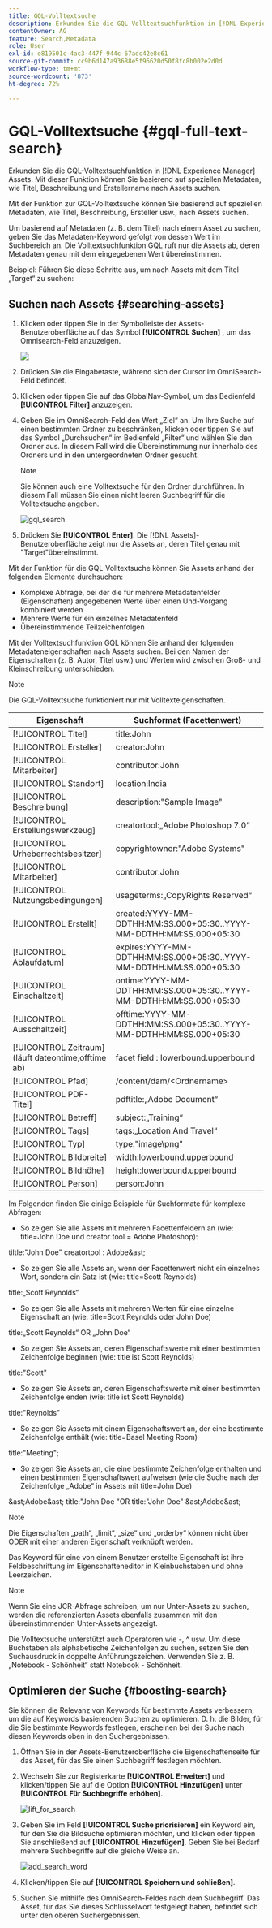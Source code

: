 ```yaml
---
title: GQL-Volltextsuche
description: Erkunden Sie die GQL-Volltextsuchfunktion in [!DNL Experience Manager] Assets. Mit dieser Funktion können Sie basierend auf speziellen Metadaten, wie Titel, Beschreibung und Erstellername nach Assets suchen.
contentOwner: AG
feature: Search,Metadata
role: User
exl-id: e819501c-4ac3-447f-944c-67adc42e8c61
source-git-commit: cc9b6d147a93688e5f96620d50f8fc8b002e2d0d
workflow-type: tm+mt
source-wordcount: '873'
ht-degree: 72%

---
```


# GQL-Volltextsuche {#gql-full-text-search}

Erkunden Sie die GQL-Volltextsuchfunktion in [!DNL Experience Manager] Assets. Mit dieser Funktion können Sie basierend auf speziellen Metadaten, wie Titel, Beschreibung und Erstellername nach Assets suchen.

Mit der Funktion zur GQL-Volltextsuche können Sie basierend auf speziellen Metadaten, wie Titel, Beschreibung, Ersteller usw., nach Assets suchen.

Um basierend auf Metadaten (z. B. dem Titel) nach einem Asset zu suchen, geben Sie das Metadaten-Keyword gefolgt von dessen Wert im Suchbereich an. Die Volltextsuchfunktion GQL ruft nur die Assets ab, deren Metadaten genau mit dem eingegebenen Wert übereinstimmen.

Beispiel: Führen Sie diese Schritte aus, um nach Assets mit dem Titel „Target“ zu suchen:

## Suchen nach Assets {#searching-assets}

1. Klicken oder tippen Sie in der Symbolleiste der Assets-Benutzeroberfläche auf das Symbol **[!UICONTROL Suchen]** , um das Omnisearch-Feld anzuzeigen.

   ![](assets/do-not-localize/chlimage_1.png)

1. Drücken Sie die Eingabetaste, während sich der Cursor im OmniSearch-Feld befindet.
1. Klicken oder tippen Sie auf das GlobalNav-Symbol, um das Bedienfeld **[!UICONTROL Filter]** anzuzeigen.
1. Geben Sie im OmniSearch-Feld den Wert „Ziel“ an. Um Ihre Suche auf einen bestimmten Ordner zu beschränken, klicken oder tippen Sie auf das Symbol „Durchsuchen“ im Bedienfeld „Filter“ und wählen Sie den Ordner aus. In diesem Fall wird die Übereinstimmung nur innerhalb des Ordners und in den untergeordneten Ordner gesucht.

   >[!NOTE]
   >
   >Sie können auch eine Volltextsuche für den Ordner durchführen. In diesem Fall müssen Sie einen nicht leeren Suchbegriff für die Volltextsuche angeben.

   ![gql_search](assets/gql_search.png)

1. Drücken Sie **[!UICONTROL Enter]**. Die [!DNL Assets]-Benutzeroberfläche zeigt nur die Assets an, deren Titel genau mit &quot;Target&quot;übereinstimmt.

Mit der Funktion für die GQL-Volltextsuche können Sie Assets anhand der folgenden Elemente durchsuchen:

* Komplexe Abfrage, bei der die für mehrere Metadatenfelder (Eigenschaften) angegebenen Werte über einen Und-Vorgang kombiniert werden
* Mehrere Werte für ein einzelnes Metadatenfeld
* Übereinstimmende Teilzeichenfolgen

Mit der Volltextsuchfunktion GQL können Sie anhand der folgenden Metadateneigenschaften nach Assets suchen. Bei den Namen der Eigenschaften (z. B. Autor, Titel usw.) und Werten wird zwischen Groß- und Kleinschreibung unterschieden.

>[!NOTE]
>
>Die GQL-Volltextsuche funktioniert nur mit Volltexteigenschaften.

| Eigenschaft | Suchformat (Facettenwert) |
|---|---|
| [!UICONTROL Titel] | title:John |
| [!UICONTROL Ersteller] | creator:John |
| [!UICONTROL Mitarbeiter] | contributor:John |
| [!UICONTROL Standort] | location:India |
| [!UICONTROL Beschreibung] | description:&quot;Sample Image&quot; |
| [!UICONTROL Erstellungswerkzeug] | creatortool:„Adobe Photoshop 7.0“ |
| [!UICONTROL Urheberrechtsbesitzer] | copyrightowner:&quot;Adobe Systems&quot; |
| [!UICONTROL Mitarbeiter] | contributor:John |
| [!UICONTROL Nutzungsbedingungen] | usageterms:„CopyRights Reserved“ |
| [!UICONTROL Erstellt] | created:YYYY-MM-DDTHH:MM:SS.000+05:30..YYYY-MM-DDTHH:MM:SS.000+05:30 |
| [!UICONTROL Ablaufdatum] | expires:YYYY-MM-DDTHH:MM:SS.000+05:30..YYYY-MM-DDTHH:MM:SS.000+05:30 |
| [!UICONTROL Einschaltzeit] | ontime:YYYY-MM-DDTHH:MM:SS.000+05:30..YYYY-MM-DDTHH:MM:SS.000+05:30 |
| [!UICONTROL Ausschaltzeit] | offtime:YYYY-MM-DDTHH:MM:SS.000+05:30..YYYY-MM-DDTHH:MM:SS.000+05:30 |
| [!UICONTROL Zeitraum]  (läuft dateontime,offtime ab) | facet field : lowerbound.upperbound |
| [!UICONTROL Pfad] | /content/dam/&lt;Ordnername> |
| [!UICONTROL PDF-Titel] | pdftitle:„Adobe Document“ |
| [!UICONTROL Betreff] | subject:„Training“ |
| [!UICONTROL Tags] | tags:„Location And Travel“ |
| [!UICONTROL Typ] | type:&quot;image\png&quot; |
| [!UICONTROL Bildbreite] | width:lowerbound.upperbound |
| [!UICONTROL Bildhöhe] | height:lowerbound.upperbound |
| [!UICONTROL Person] | person:John |

Im Folgenden finden Sie einige Beispiele für Suchformate für komplexe Abfragen:

* So zeigen Sie alle Assets mit mehreren Facettenfeldern an (wie: title=John Doe und creator tool = Adobe Photoshop):

tiltle:&quot;John Doe&quot; creatortool : Adobe&amp;ast;

* So zeigen Sie alle Assets an, wenn der Facettenwert nicht ein einzelnes Wort, sondern ein Satz ist (wie: title=Scott Reynolds)

title:„Scott Reynolds“

* So zeigen Sie alle Assets mit mehreren Werten für eine einzelne Eigenschaft an (wie: title=Scott Reynolds oder John Doe)

title:„Scott Reynolds“ OR „John Doe“

* So zeigen Sie Assets an, deren Eigenschaftswerte mit einer bestimmten Zeichenfolge beginnen (wie: title ist Scott Reynolds)

title:&quot;Scott&quot;

* So zeigen Sie Assets an, deren Eigenschaftswerte mit einer bestimmten Zeichenfolge enden (wie: title ist Scott Reynolds)

title:&quot;Reynolds&quot;

* So zeigen Sie Assets mit einem Eigenschaftswert an, der eine bestimmte Zeichenfolge enthält (wie: title=Basel Meeting Room)

title:&quot;Meeting&quot;;

* So zeigen Sie Assets an, die eine bestimmte Zeichenfolge enthalten und einen bestimmten Eigenschaftswert aufweisen (wie die Suche nach der Zeichenfolge „Adobe“ in Assets mit title=John Doe)

&amp;ast;Adobe&amp;ast; title:&quot;John Doe &quot;OR title:&quot;John Doe&quot; &amp;ast;Adobe&amp;ast;

>[!NOTE]
>
>Die Eigenschaften „path“, „limit“, „size“ und „orderby“ können nicht über ODER mit einer anderen Eigenschaft verknüpft werden.
>
>Das Keyword für eine von einem Benutzer erstellte Eigenschaft ist ihre Feldbeschriftung im Eigenschafteneditor in Kleinbuchstaben und ohne Leerzeichen.

>[!NOTE]
>
>Wenn Sie eine JCR-Abfrage schreiben, um nur Unter-Assets zu suchen, werden die referenzierten Assets ebenfalls zusammen mit den übereinstimmenden Unter-Assets angezeigt.

Die Volltextsuche unterstützt auch Operatoren wie -, ^ usw. Um diese Buchstaben als alphabetische Zeichenfolgen zu suchen, setzen Sie den Suchausdruck in doppelte Anführungszeichen. Verwenden Sie z. B. „Notebook - Schönheit“ statt Notebook - Schönheit.

## Optimieren der Suche {#boosting-search}

Sie können die Relevanz von Keywords für bestimmte Assets verbessern, um die auf Keywords basierenden Suchen zu optimieren. D. h. die Bilder, für die Sie bestimmte Keywords festlegen, erscheinen bei der Suche nach diesen Keywords oben in den Suchergebnissen.

1. Öffnen Sie in der Assets-Benutzeroberfläche die Eigenschaftenseite für das Asset, für das Sie einen Suchbegriff festlegen möchten.
1. Wechseln Sie zur Registerkarte **[!UICONTROL Erweitert]** und klicken/tippen Sie auf die Option **[!UICONTROL Hinzufügen]** unter **[!UICONTROL Für Suchbegriffe erhöhen]**.

   ![lift_for_search](assets/elevate_for_search.png)

1. Geben Sie im Feld **[!UICONTROL Suche priorisieren]** ein Keyword ein, für den Sie die Bildsuche optimieren möchten, und klicken oder tippen Sie anschließend auf **[!UICONTROL Hinzufügen]**. Geben Sie bei Bedarf mehrere Suchbegriffe auf die gleiche Weise an.

   ![add_search_word](assets/add_search_word.png)

1. Klicken/tippen Sie auf **[!UICONTROL Speichern und schließen]**.
1. Suchen Sie mithilfe des OmniSearch-Feldes nach dem Suchbegriff. Das Asset, für das Sie dieses Schlüsselwort festgelegt haben, befindet sich unter den oberen Suchergebnissen.
